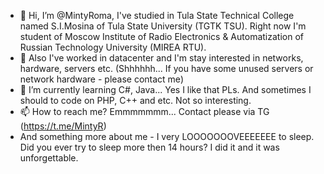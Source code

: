 - 👋 Hi, I’m @MintyRoma, I've studied in Tula State Technical College named S.I.Mosina of Tula State University (TGTK TSU). Right now I'm student of Moscow Institute of Radio Electronics & Automatization of Russian Technology University (MIREA RTU). 
- 👀 Also I've worked in datacenter and I'm stay interested in networks, hardware, servers etc. (Shhhhhh... If you have some unused servers or network hardware - please contact me)
- 🌱 I’m currently learning C#, Java... Yes I like that PLs. And sometimes I should to code on PHP, C++ and etc. Not so interesting.
- 📫 How to reach me? Emmmmmmm... Contact please via TG (https://t.me/MintyR)
- And something more about me - I very LOOOOOOOVEEEEEEE to sleep. Did you ever try to sleep more then 14 hours? I did it and it was unforgettable.
